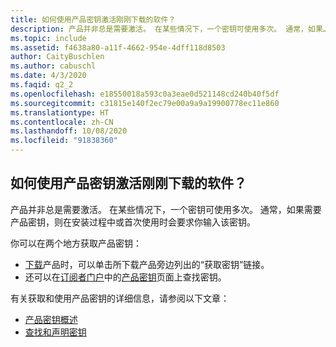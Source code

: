 ```yaml
---
title: 如何使用产品密钥激活刚刚下载的软件？
description: 产品并非总是需要激活。 在某些情况下，一个密钥可使用多次。 通常，如果…
ms.topic: include
ms.assetid: f4638a80-a11f-4662-954e-4dff118d8503
author: CaityBuschlen
ms.author: cabuschl
ms.date: 4/3/2020
ms.faqid: q2_2
ms.openlocfilehash: e18550018a593c0a3eae0d521148cd240b40f5df
ms.sourcegitcommit: c31815e140f2ec79e00a9a9a19900778ec11e860
ms.translationtype: HT
ms.contentlocale: zh-CN
ms.lasthandoff: 10/08/2020
ms.locfileid: "91838360"
---
```

## <a name="how-do-i-activate-the-software-i-just-downloaded-using-product-keys"></a>如何使用产品密钥激活刚刚下载的软件？

产品并非总是需要激活。 在某些情况下，一个密钥可使用多次。 通常，如果需要产品密钥，则在安装过程中或首次使用时会要求你输入该密钥。

你可以在两个地方获取产品密钥：

- [下载](https://my.visualstudio.com/downloads)产品时，可以单击所下载产品旁边列出的“获取密钥”链接。
- 还可以在[订阅者门户](https://my.visualstudio.com/benefits)中的[产品密钥](https://my.visualstudio.com/ProductKeys)页面上查找密钥。

有关获取和使用产品密钥的详细信息，请参阅以下文章：

- [产品密钥概述](../../../../product-keys.md)
- [查找和声明密钥](../../../../find-keys.md)